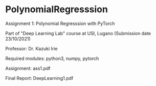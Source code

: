 # PolynomialRegresssion

Assignment 1: Polynomial Regresssion with PyTorch

Part of "Deep Learning Lab" course at USI, Lugano (Submission date 23/10/2021)

Professor: Dr. Kazuki Irie

Required modules: python3, numpy, pytorch

Assignment: ass1.pdf

Final Report: DeepLearning1.pdf
